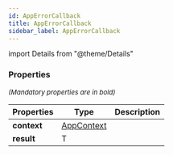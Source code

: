 ```yaml
---
id: AppErrorCallback
title: AppErrorCallback
sidebar_label: AppErrorCallback
---
```


import Details from "@theme/Details"




### Properties

<font size="2"><i>(Mandatory properties are in bold)</i></font>

| Properties | Type | Description |
| --------- | ---- | ----------- |
| **context** | [AppContext](/framework-api/interfaces/AppContext.md) |  |
| **result** | T |  |


